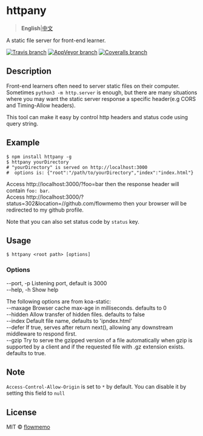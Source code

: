 # httpany
> **English**|[中文](https://github.com/flowmemo/httpany/blob/master/README.zh-cn.md)  

A static file server for front-end learner.

[![Travis branch](https://img.shields.io/travis/flowmemo/httpany/master.svg?style=flat-square)](https://travis-ci.org/flowmemo/httpany)
[![AppVeyor branch](https://img.shields.io/appveyor/ci/flowmemo/httpany/master.svg?style=flat-square&label=Win%20Test)](https://ci.appveyor.com/project/flowmemo/httpany/branch/master)
[![Coveralls branch](https://img.shields.io/coveralls/flowmemo/httpany/master.svg?style=flat-square)](https://coveralls.io/github/flowmemo/httpany?branch=master)

## Description
Front-end learners often need to server static files on their computer.
Sometimes `python3 -m http.server` is enough, but there are many situations where you may want the static server response a specific header(e.g CORS and Timing-Allow headers).  

This tool can make it easy by control http headers and status code using query string.

## Example
```shell
$ npm install httpany -g
$ httpany yourDirectory
# "yourDirectory" is served on http://localhost:3000
#  options is: {"root":"/path/to/yourDirectory","index":"index.html"}
```
Access http://localhost:3000/?foo=bar then the response header will contain `foo: bar`.  
Access http://localhost:3000/?status=302&location=//github.com/flowmemo then your browser will be redirected to my github profile.

Note that you can also set status code by `status` key.

## Usage
```shell
$ httpany <root path> [options]
```
### Options
--port, -p Listening port, default is 3000  
--help, -h Show help  

The following options are from koa-static:  
--maxage Browser cache max-age in milliseconds. defaults to 0  
--hidden Allow transfer of hidden files. defaults to false  
--index Default file name, defaults to 'ipndex.html'  
--defer If true, serves after return next(), allowing any downstream middleware to respond first.  
--gzip Try to serve the gzipped version of a file automatically when gzip is supported by a client and if the requested file with .gz extension exists. defaults to true.  

## Note
`Access-Control-Allow-Origin` is set to `*` by default. You can disable it by setting this field to `null`

## License
MIT © [flowmemo](http://weibo.com/flowmemo)
